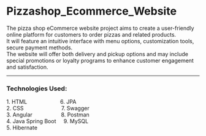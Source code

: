 # Pizzashop_Ecommerce_Website
The pizza shop eCommerce website project aims to create a user-friendly online platform for customers to order pizzas and related products. <br>
It will feature an intuitive interface with menu options, customization tools, secure payment methods. <br>
The website will offer both delivery and pickup options and may include special promotions or loyalty programs to enhance customer engagement and satisfaction.<hr>
<h3>Technologies Used:</h3> 
1. HTML  &nbsp; &nbsp;  &nbsp; &nbsp;&nbsp; &nbsp; &nbsp; &nbsp;  &nbsp; &nbsp; &nbsp; 6. JPA <br>
2. CSS   &nbsp; &nbsp; &nbsp; &nbsp;&nbsp; &nbsp; &nbsp; &nbsp;  &nbsp; &nbsp; &nbsp;&nbsp; &nbsp; 7. Swagger <br>
3. Angular &nbsp; &nbsp;  &nbsp; &nbsp; &nbsp; &nbsp;  &nbsp; &nbsp; &nbsp; 8. Postman<br>
4. Java Spring Boot  &nbsp; &nbsp;    9. MySQL <br>
5. Hibernate






  
